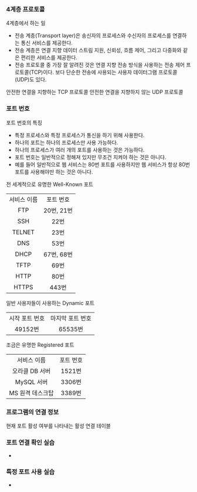 ### 4계층 프로토콜

4계층에서 하는 일
- 전송 계층(Transport layer)은 송신자의 프로세스와 수신자의 프로세스를 연결하는 통신 서비스를 제공한다.
- 전송 계층은 연결 지향 데이터 스트림 지원, 신뢰성, 흐름 제어, 그리고 다중화와 같은 편리한 서비스를 제공한다.
- 전송 프로토콜 중 가장 잘 알려진 것은 연결 지향 전송 방식을 사용하는 전송 제어 프로토콜(TCP)이다. 보다 단순한 전송에 사용되는 사용자 데이터그램 프로토콜(UDP)도 있다.

안전한 연결을 지향하는 TCP 프로토콜
안전한 연결을 지향하지 않는 UDP 프로토콜

### 포트 번호

포트 번호의 특징
- 특정 프로세스와 특정 프로세스가 통신을 하기 위해 사용한다.
- 하나의 포트는 하나의 프로세스만 사용 가능하다.
- 하나의 프로세스가 여러 개의 포트를 사용하는 것은 가능하다.
- 포트 번호는 일반적으로 정해져 있지만 무조건 지켜야 하는 것은 아니다.
- 예를 들어 일반적으로 웹 서비스는 80번 포트를 사용하지만 웹 서비스가 항상 80번 포트를 사용해야만 하는 것은 아니다.

전 세계적으로 유명한 Well-Known 포트

<table style="text-align:center">
  <tr>
    <td>서비스 이름</td>
    <td>포트 번호</td>
  </tr>
  <tr>
    <td>FTP</td>
    <td>20번, 21번</td>
  </tr>
  <tr>
    <td>SSH</td>
    <td>22번</td>
  </tr>
  <tr>
    <td>TELNET</td>
    <td>23번</td>
  </tr>
  <tr>
    <td>DNS</td>
    <td>53번</td>
  </tr>
  <tr>
    <td>DHCP</td>
    <td>67번, 68번</td>
  </tr>
  <tr>
    <td>TFTP</td>
    <td>69번</td>
  </tr>
  <tr>
    <td>HTTP</td>
    <td>80번</td>
  </tr>
  <tr>
    <td>HTTPS</td>
    <td>443번</td>
  </tr>
</table>

일반 사용자들이 사용하는 Dynamic 포트

<table style="text-align:center">
  <tr>
    <td>시작 포트 번호</td>
    <td>마지막 포트 번호</td>
  </tr>
  <tr>
    <td>49152번</td>
    <td>65535번</td>
  </tr>
</table>

조금은 유명한 Registered 포트

<table style="text-align:center">
  <tr>
    <td>서비스 이름</td>
    <td>포트 번호</td>
  </tr>
  <tr>
    <td>오라클 DB 서버</td>
    <td>1521번</td>
  </tr>
  <tr>
    <td>MySQL 서버</td>
    <td>3306번</td>
  </tr>
  <tr>
    <td>MS 원격 데스크탑</td>
    <td>3389번</td>
  </tr>
</table>

### 프로그램의 연결 정보

현재 포트 활성 여부를 나타내는 활성 연결 테이블


### 포트 연결 확인 실습
- 

### 특정 포트 사용 실습
-